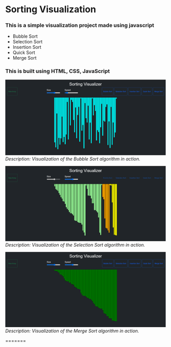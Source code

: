 
# Sorting Visualization
### This is a simple visualization project made using javascript 
- Bubble Sort 
- Selection Sort
- Insertion Sort
- Quick Sort
- Merge Sort

### This is built using HTML, CSS, JavaScript <br/>



![Bubble Sort](img/img1.png)
*Description: Visualization of the Bubble Sort algorithm in action.*

![Selection Sort](img/img2.png)
*Description: Visualization of the Selection Sort algorithm in action.*

![Merge Sort](img/img3.png)
*Description: Visualization of the Merge Sort algorithm in action.*

=======


